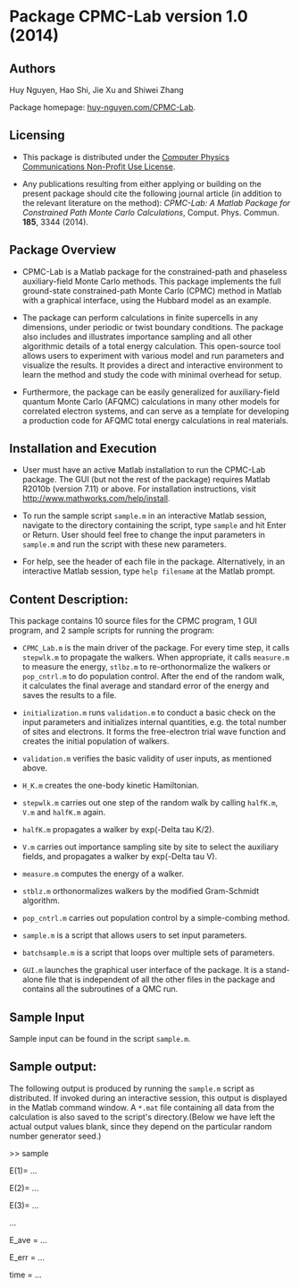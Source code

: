 # Package CPMC-Lab version 1.0 (2014)

## Authors

Huy Nguyen, Hao Shi, Jie Xu and Shiwei Zhang

Package homepage: [huy-nguyen.com/CPMC-Lab](http://www.huy-nguyen.com/CPMC-Lab).


## Licensing

- This package is distributed under the [Computer Physics Communications Non-Profit Use License](http://cpc.cs.qub.ac.uk/licence/licence.html).

- Any publications resulting from either applying or building on the present package should cite the following journal article (in addition to the relevant literature on the method): *CPMC-Lab: A Matlab Package for Constrained Path Monte Carlo Calculations*, Comput. Phys. Commun. **185**, 3344 (2014).

## Package Overview

- CPMC-Lab is a Matlab package for the constrained-path and phaseless auxiliary-field Monte Carlo methods. This package implements the full ground-state constrained-path Monte Carlo (CPMC) method in Matlab with a graphical interface, using the Hubbard model as an example.

- The package can perform calculations in finite supercells in any dimensions, under periodic or twist boundary conditions. The package also includes and illustrates importance sampling and all other algorithmic details of a total energy calculation. This open-source tool allows users to experiment with various model and run parameters and visualize the results. It provides a direct and interactive environment to learn the method and study the code with minimal overhead for setup.

- Furthermore, the package can be easily generalized for auxiliary-field quantum Monte Carlo (AFQMC) calculations in many other models for correlated electron systems, and can serve as a template for developing a production code for AFQMC total energy calculations in real materials.


## Installation and Execution

- User must have an active Matlab installation to run the CPMC-Lab package. The GUI (but not the rest of the package) requires Matlab R2010b (version 7.11) or above. For installation instructions, visit <http://www.mathworks.com/help/install>.

- To run the sample script `sample.m` in an interactive Matlab session, navigate to the directory containing the script, type `sample` and hit Enter or Return. User should feel free to change the input parameters in `sample.m` and run the script with these new parameters.

- For help, see the header of each file in the package. Alternatively, in an interactive Matlab session, type `help filename` at the Matlab prompt.

## Content Description:

This package contains 10 source files for the CPMC program, 1 GUI program, and 2 sample scripts for running the program:

- `CPMC_Lab.m` is the main driver of the package. For every time step, it calls `stepwlk.m` to propagate the walkers. When appropriate, it calls `measure.m` to measure the energy, `stlbz.m` to re-orthonormalize the walkers or `pop_cntrl.m` to do population control. After the end of the random walk, it calculates the final average and standard error of the energy and saves the results to a file.

- `initialization.m` runs `validation.m` to conduct a basic check on the input parameters and initializes internal quantities, e.g. the total number of sites and electrons. It forms the free-electron trial wave function and creates the initial population of walkers.

- `validation.m` verifies the basic validity of user inputs, as mentioned above.

- `H_K.m` creates the one-body kinetic Hamiltonian.

- `stepwlk.m`  carries out one step of the random walk by calling `halfK.m`, `V.m` and `halfK.m` again.

- `halfK.m` propagates a walker by exp(-Delta tau K/2).

- `V.m` carries out importance sampling site by site to select the auxiliary fields, and propagates a walker by exp(-Delta tau V).

- `measure.m` computes the energy of a walker.

- `stblz.m` orthonormalizes walkers by the modified Gram-Schmidt algorithm.

- `pop_cntrl.m` carries out population control by a simple-combing method.

- `sample.m` is a script that allows users to set input parameters.

- `batchsample.m` is a script that loops over multiple sets of parameters.

- `GUI.m` launches the graphical user interface of the package. It is a stand-alone file that is independent of all the other files in the package and contains all the subroutines of a QMC run.

## Sample Input

Sample input can be found in the script `sample.m`.

## Sample output:

The following output is produced by running the `sample.m` script as distributed. If invoked during an interactive session, this output is displayed in the Matlab command window. A `*.mat` file containing all data from the calculation is also saved to the script's directory.(Below we have left the actual output values blank, since they depend on the particular random number generator seed.)

\>\> sample

E(1)= ...

E(2)= ...

E(3)= ...

...

E_ave =  ...


E_err =  ...


time =  ...

